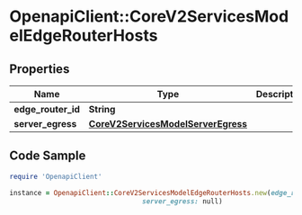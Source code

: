 # OpenapiClient::CoreV2ServicesModelEdgeRouterHosts

## Properties

Name | Type | Description | Notes
------------ | ------------- | ------------- | -------------
**edge_router_id** | **String** |  | 
**server_egress** | [**CoreV2ServicesModelServerEgress**](CoreV2ServicesModelServerEgress.md) |  | 

## Code Sample

```ruby
require 'OpenapiClient'

instance = OpenapiClient::CoreV2ServicesModelEdgeRouterHosts.new(edge_router_id: null,
                                 server_egress: null)
```


